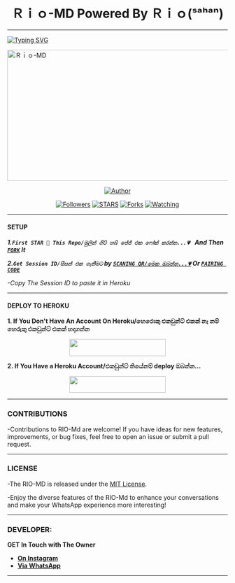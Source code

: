 <h1 align="center">  Ｒｉｏ-MD Powered By Ｒｉｏ(ˢᵃʰᵃⁿ)   </h1>
<p align="center">  
  
***
  
<a href="https://git.io/typing-svg"><img src="https://readme-typing-svg.demolab.com?font=Black+Ops+One&size=50&pause=1000&color=1BAFBAFF&center=true&width=910&height=100&lines=THANKS FOR CHOOSING +RIO-MD 4v;MULTI+DEVICE+WHATSAPP+BOT;CREATED+BY+RIO+SAHAN;RELEASED+15.05.2024" alt="Typing SVG" /></a>
  </p>
    <img alt="Ｒｉｏ-MD" width="700" height="300" src="https://telegra.ph/file/54623580dbfd30b74bc94.jpg">
<p align="center">
<p align="center">
<a href="https://github.com/franceking1?tab=followers"><img title="Author" src="https://img.shields.io/badge/Ｒｉｏ-MD-red?style=for-the-badge&logo=github"></a>
<p/>
<p align="center">
<a href="https://github.com/franceking1?tab=followershttps://github.com/sahan1111/RIO-MD-4v"><img title="Followers" src="https://img.shields.io/github/followers/franceking1?label=Followers&style=social"></a>
<a href="https://github.com/franceking1/Flash-Md/stargazers/"><img title="STARS" src="https://img.shields.io/github/stars/franceking1/Flash-Md?&style=social"></a>
<a href="https://github.com/franceking1/Flash-Md/network/members"><img title="Forks" src="https://img.shields.io/github/forks/franceking1/Flash-Md?style=social"></a>
<a href="https://github.com/franceking1/Flash-Md/watchers"><img title="Watching" src="https://img.shields.io/github/watchers/franceking1/Flash-Md?label=Watching&style=social"></a>
  
***

#### SETUP 

***1.`First STAR 🌟 This Repo/මුලින් ගිට් හබ් පේජ් එක ෆෝක් කරන්න...💗 ` And Then [`FORK`](https://github.com/sahan1111/RIO-MD-4v/fork) It***

***2.`Get Session ID/සීසන් එක ගැනීමට` by [`SCANING QR/මෙක ඔබන්න...💗`](https://Rio-md-qr.onrender.com) Or [`PAIRING CODE`](https://flash-md-z6lm.onrender.com/pair)***

*-Copy The Session ID to paste it in Heroku*

***

#### DEPLOY TO HEROKU 
**1. If You Don't Have An Account On Heroku/හෙරොකු එකවුන්ට් එකක් නෑ නම් හෙරුකු එකවුන්ට් එකක් හදාගන්න**
    <br>
<p align="center"><a href="https://signup.heroku.com">
 <img src="https://img.shields.io/badge/Create%20Account%20Now-blue?style=for-the-badge&logo=heroku" width="220" height="38.45"/></a></p>

**2. If You Have a Heroku Account/එකවුන්ට් තියේනම් deploy ඔබන්න...**
    <br>
<p align="center"><a href="https://Rio-deploy.vercel.app"> <img src="https://img.shields.io/badge/DEPLOY%20NOW-blue?style=for-the-badge&logo=heroku" width="220" height="38.45"/></a></p>


***


### CONTRIBUTIONS 
-Contributions to RIO-Md are welcome! If you have ideas for new features, improvements, or bug fixes, feel free to open an issue or submit a pull request.

***

### LICENSE 
-The RIO-MD is released under the [MIT License](https://opensource.org/licenses/MIT).

-Enjoy the diverse features of the RIO-Md  to enhance your conversations and make your WhatsApp experience more interesting!

***
### DEVELOPER:
**GET In Touch with The Owner**
- [**On Instagram**]()
- [**Via WhatsApp**](https://wa.me/94742314485)

***

